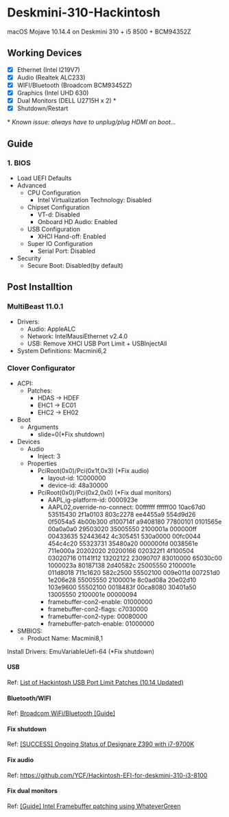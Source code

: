 # Deskmini-310-Hackintosh 
macOS Mojave 10.14.4 on Deskmini 310 + i5 8500 + BCM94352Z

## Working Devices

- [x] Ethernet (Intel I219V7)
- [x] Audio (Realtek ALC233)
- [x] WIFI/Bluetooth (Broadcom BCM93452Z)
- [x] Graphics (Intel UHD 630)
- [x] Dual Monitors (DELL U2715H x 2) \*
- [x] Shutdown/Restart

\* *Known issue: always have to unplug/plug HDMI on boot...*

## Guide

### 1. BIOS 

* Load UEFI Defaults
* Advanced
  * CPU Configuration 
    * Intel Virtualization Technology: Disabled
  * Chipset Configuration
    * VT-d: Disabled
    * Onboard HD Audio: Enabled
  * USB Configuration
    * XHCI Hand-off: Enabled
  * Super IO Configuration
    * Serial Port: Disabled
* Security
  * Secure Boot: Disabled(by default)
  
## Post Installtion

### MultiBeast 11.0.1

* Drivers:
  * Audio: AppleALC
  * Network: IntelMausiEthernet v2.4.0
  * USB: Remove XHCI USB Port Limit + USBInjectAll
* System Definitions: Macmini6,2

### Clover Configurator

* ACPI: 
  * Patches: 
    * HDAS -> HDEF
    * EHC1 -> EC01
    * EHC2 -> EH02
* Boot
  * Arguments
    * slide=0(*Fix shutdown)
* Devices
  * Audio
    * Inject: 3
  * Properties
    * PciRoot(0x0)/Pci(0x1f,0x3) (*Fix audio)
      * layout-id: 1C000000
      * device-id: 48a30000
    * PciRoot(0x0)/Pci(0x2,0x0) (*Fix dual monitors)
      * AAPL,ig-platform-id: 0000923e
      * AAPL02,override-no-connect: 00ffffff ffffff00 10ac67d0 53515430 2f1a0103 803c2278 ee4455a9 554d9d26 0f5054a5 4b00b300 d100714f a9408180 77800101 0101565e 00a0a0a0 29503020 35005550 2100001a 000000ff 00433635 52443642 4c305451 530a0000 00fc0044 454c4c20 55323731 35480a20 000000fd 0038561e 711e000a 20202020 20200166 020322f1 4f100504 03020716 01141f12 13202122 23090707 83010000 65030c00 1000023a 80187138 2d40582c 25005550 2100001e 011d8018 711c1620 582c2500 55502100 009e011d 007251d0 1e206e28 55005550 2100001e 8c0ad08a 20e02d10 103e9600 55502100 0018483f 00ca8080 30401a50 13005550 2100001e 00000094
      * framebuffer-con2-enable: 01000000
      * framebuffer-con2-flags: c7030000
      * framebuffer-con2-type: 00080000
      * framebuffer-patch-enable: 01000000
* SMBIOS:
  * Product Name: Macmini8,1
  
Install Drivers: EmuVariableUefi-64 (*Fix shutdown)

#### USB 

Ref: [List of Hackintosh USB Port Limit Patches (10.14 Updated)](https://hackintosher.com/forums/thread/list-of-hackintosh-usb-port-limit-patches-10-14-updated.467/)

#### Bluetooth/WIFI

Ref: [Broadcom WiFi/Bluetooth [Guide]](https://www.tonymacx86.com/threads/broadcom-wifi-bluetooth-guide.242423)

#### Fix shutdown

Ref: [[SUCCESS] Ongoing Status of Designare Z390 with i7-9700K](https://www.tonymacx86.com/threads/success-ongoing-status-of-designare-z390-with-i7-9700k.266065/)

#### Fix audio

Ref: https://github.com/YCF/Hackintosh-EFI-for-deskmini-310-i3-8100

#### Fix dual monitors

Ref: [[Guide] Intel Framebuffer patching using WhateverGreen](https://www.tonymacx86.com/threads/guide-intel-framebuffer-patching-using-whatevergreen.256490/post-1856330)

